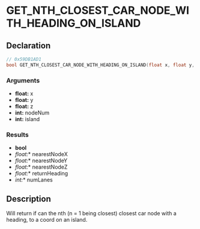 # GET_NTH_CLOSEST_CAR_NODE_WITH_HEADING_ON_ISLAND

## Declaration
```cpp
// 0x59DB1AD1
bool GET_NTH_CLOSEST_CAR_NODE_WITH_HEADING_ON_ISLAND(float x, float y, float z, int nodeNum, int island, float* nearestNodeX, float* nearestNodeY, float* nearestNodeZ, float* returnHeading, int* numLanes);
```

### Arguments
- **float:** x
- **float:** y
- **float:** z
- **int:** nodeNum
- **int:** island

### Results
- **bool**
- **float*:** nearestNodeX
- **float*:** nearestNodeY
- **float*:** nearestNodeZ
- **float*:** returnHeading
- **int*:** numLanes

## Description
Will return if can the nth (n = 1 being closest) closest car node with a heading, to a coord on an island.
